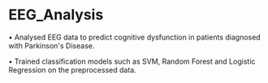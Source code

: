 # EEG_Analysis

• Analysed EEG data to predict cognitive dysfunction in patients diagnosed with Parkinson's Disease.

• Trained classification models such as SVM, Random Forest and Logistic Regression on the preprocessed data.

